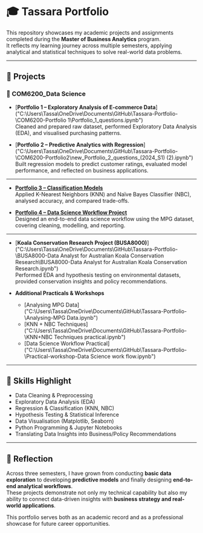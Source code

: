 # 🎓 Tassara Portfolio

This repository showcases my academic projects and assignments completed during the **Master of Business Analytics** program.  
It reflects my learning journey across multiple semesters, applying analytical and statistical techniques to solve real-world data problems.  

---

## 📂 Projects

### 📌 COM6200_Data Science
- [**Portfolio 1 – Exploratory Analysis of E-commerce Data**]("C:\Users\Tassa\OneDrive\Documents\GitHub\Tassara-Portfolio-\COM6200-Portfolio 1\Portfolio_1_questions.ipynb")  
  Cleaned and prepared raw dataset, performed Exploratory Data Analysis (EDA), and visualised purchasing patterns.  

- [**Portfolio 2 – Predictive Analytics with Regression**]("C:\Users\Tassa\OneDrive\Documents\GitHub\Tassara-Portfolio-\COM6200-Portfolio2\new_Portfolio_2_questions_(2024_S1) (2).ipynb")  
  Built regression models to predict customer ratings, evaluated model performance, and reflected on business applications.  

---


- [**Portfolio 3 – Classification Models**]("C:\Users\Tassa\OneDrive\Documents\GitHub\Tassara-Portfolio-\COM6200-Portfolio3\Portfolio_Part_3_(2024_S1)_Questions.ipynb")  
  Applied K-Nearest Neighbors (KNN) and Naïve Bayes Classifier (NBC), analysed accuracy, and compared trade-offs.  

- [**Portfolio 4 – Data Science Workflow Project**]("C:\Users\Tassa\OneDrive\Documents\GitHub\Tassara-Portfolio-\COM6200-Portfolio4\Porfolio4_Tassara.ipynb")  
  Designed an end-to-end data science workflow using the MPG dataset, covering cleaning, modelling, and reporting.  

---

- [**Koala Conservation Research Project (BUSA8000)**]("C:\Users\Tassa\OneDrive\Documents\GitHub\Tassara-Portfolio-\BUSA8000-Data Analyst for Australian Koala Conservation Research\BUSA8000-Data Analyst for Australian Koala Conservation Research.ipynb")  
  Performed EDA and hypothesis testing on environmental datasets, provided conservation insights and policy recommendations.  

- **Additional Practicals & Workshops**  
  - [Analysing MPG Data]("C:\Users\Tassa\OneDrive\Documents\GitHub\Tassara-Portfolio-\Analysing-MPG Data.ipynb")  
  - [KNN + NBC Techniques]("C:\Users\Tassa\OneDrive\Documents\GitHub\Tassara-Portfolio-\KNN+NBC Techniques practical.ipynb")  
  - [Data Science Workflow Practical]("C:\Users\Tassa\OneDrive\Documents\GitHub\Tassara-Portfolio-\Practical-workshop-Data Science work flow.ipynb")  

---

## 🚀 Skills Highlight
- Data Cleaning & Preprocessing  
- Exploratory Data Analysis (EDA)  
- Regression & Classification (KNN, NBC)  
- Hypothesis Testing & Statistical Inference  
- Data Visualisation (Matplotlib, Seaborn)  
- Python Programming & Jupyter Notebooks  
- Translating Data Insights into Business/Policy Recommendations  

---

## 🌱 Reflection
Across three semesters, I have grown from conducting **basic data exploration** to developing **predictive models** and finally designing **end-to-end analytical workflows**.  
These projects demonstrate not only my technical capability but also my ability to connect data-driven insights with **business strategy and real-world applications**.  

This portfolio serves both as an academic record and as a professional showcase for future career opportunities.  
